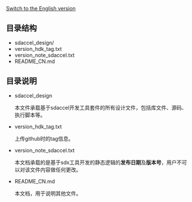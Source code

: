 [Switch to the English version](./README.md)

## 目录结构

  - sdaccel_design/
  - version_hdk_tag.txt
  - version_note_sdaccel.txt
  - README_CN.md
  
## 目录说明

- sdaccel_design

  本文件承载基于sdaccel开发工具套件的所有设计文件，包括库文件、源码、执行脚本等。
  
- version_hdk_tag.txt  

  上传github时的tag信息。

- version_note_sdaccel.txt  

  本文档承载的是基于sdx工具开发的静态逻辑的**发布日期**及**版本号**，用户不可以对该文件内容做任何更改。    
  
- README_CN.md

  本文档，用于说明其他文件。 
  